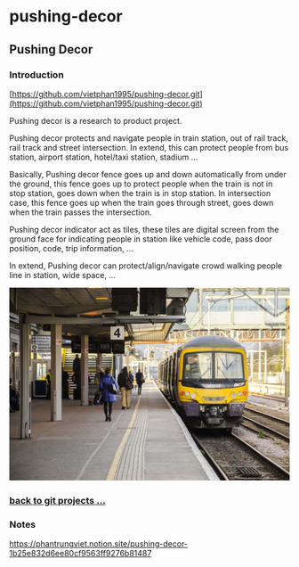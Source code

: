 # pushing-decor

## Pushing Decor

### Introduction

[https://github.com/vietphan1995/pushing-decor.git](https://github.com/vietphan1995/pushing-decor.git)

Pushing decor is a research to product project.

Pushing decor protects and navigate people in train station, out of rail track, rail track and street intersection. In extend, this can protect people from bus station, airport station, hotel/taxi station, stadium …

Basically, Pushing decor fence goes up and down automatically from under the ground, this fence goes up to protect people when the train is not in stop station, goes down when the train is in stop station. In intersection case, this fence goes up when the train goes through street, goes down when the train passes the intersection.

Pushing decor indicator act as tiles, these tiles are digital screen from the ground face for indicating people in station like vehicle code, pass door position, code, trip information, …

In extend, Pushing decor can protect/align/navigate crowd walking people line in station, wide space, …

![image.png](image.png)

### [back to git projects …](https://github.com/vietphan1995/projects)

### Notes
https://phantrungviet.notion.site/pushing-decor-1b25e832d6ee80cf9563ff9276b81487